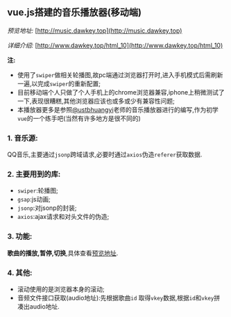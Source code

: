 ## vue.js搭建的音乐播放器(移动端)

*预览地址:*
[http://music.dawkey.top](http://music.dawkey.top)

*详细介绍:*
[http://www.dawkey.top/html_10](http://www.dawkey.top/html_10)

**注:**
* 使用了`swiper`做相关轮播图,故pc端通过浏览器打开时,进入手机模式后需刷新一遍,以完成`swiper`的重新配置;
* 目前移动端个人只做了个人手机上的chrome浏览器兼容,iphone上稍微测试了一下,表现很糟糕,其他浏览器应该也或多或少有兼容性问题;
* 本播放器更多是参照[@ustbhuangyi](https://github.com/ustbhuangyi)老师的音乐播放器进行的编写,作为初学`vue`的一个练手吧(当然有许多地方是很不同的)

### 1. 音乐源:
QQ音乐,主要通过`jsonp`跨域请求,必要时通过`axios`伪造`referer`获取数据.

### 2. 主要用到的库:
* `swiper`:轮播图;
* `gsap`:js动画;
* `jsonp`:对jsonp的封装;
* `axios`:ajax请求和对头文件的伪造;

### 3. 功能:
**歌曲的播放,暂停,切换**,具体查看[预览地址](http://music.dawkey.top).

### 4. 其他:
* 滚动使用的是浏览器本身的滚动;
* 音频文件接口获取(audio地址):先根据歌曲`id`
取得`vkey`数据,根据`id`和`vkey`拼凑出audio地址.
